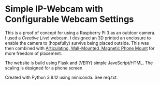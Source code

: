 # Simple IP-Webcam with Configurable Webcam Settings
This is a proof of concept for using a Raspberry Pi 3 as an outdoor camera. I used a *Creative Live!* webcam. I designed an 3D printed an enclosure to enable the camera to (hopefully) survive being placed outside. This was then combined with [Articulating, Wall-Mounted, Magnetic Phone Mount](https://www.thingiverse.com/thing:2448971) for more freedom of placement.

The website is build using Flask and (VERY) simple JaveScript/HTML. The scaling is designed for a phone screen.

Created with Python 3.8.12 using miniconda. See req.txt.
